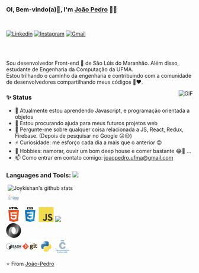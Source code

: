 ### OI, Bem-vindo(a)👋, I'm [João Pedro](https://github.com/joaopedroalc) 👨‍💻

<br/>

[![Linkedin](https://img.shields.io/badge/-JoãoPedro-blue?style=flat&logo=Linkedin&logoColor=white)](https://www.linkedin.com/in/joaopedroalcn)
[![Instagram](https://img.shields.io/badge/-joaopedroalcn-c13584?style=flat&labelColor=c13584&logo=instagram&logoColor=white)](https://www.instagram.com/joaopedroalcn)
[![Gmail](https://img.shields.io/badge/-João_Pedro-c14438?style=flat&logo=Gmail&logoColor=white)](mailto:joaopedro.ufma@gmail.com)


<br />
<br/>

<p>
Sou desenvolvedor Front-end 🚀 de São Lúis do Maranhão. Além disso, estudante de Engenharia da Computação da UFMA.
<br/>
Estou trilhando o caminho da engenharia e contribuindo com a comunidade de desenvolvedores compartilhando meus códigos 🤖❤️.
</p>

  <img align="right" alt="GIF" src="https://media.giphy.com/media/MC6eSuC3yypCU/giphy.gif" />
  
### ✨ Status

- 🌱 Atualmente estou aprendendo Javascript, e programação orientada a objetos
- 🤔 Estou procurando ajuda para meus futuros projetos web
- 💬 Pergunte-me sobre qualquer coisa relacionada a JS, React, Redux, Firebase. (Depois de pesquisar no Google 😜😌)
- ⚡️ Curiosidade: me esforço cada dia a mais que o anterior 🙃
- 🎿 Hobbies: namorar, ouvir um bom deep house e comer bastante 😂🤙 ...
- 📫 Como entrar em contato comigo: joaopedro.ufma@gmail.com

 ### Languages and Tools: <img src="https://media.giphy.com/media/WUlplcMpOCEmTGBtBW/giphy.gif" width="30">
<p> <!-- GitHub README Stats -->
  <a href="https://github.com/JoykishanSharma?tab=repositories">
    <img width="500" height="auto" align="right" alt="Joykishan's github stats" 
         src="https://github-readme-stats.vercel.app/api?username=joykishansharma&show_icons=true&theme=algolia&count_private=true" />
   <!-- <img width="30%" height="auto" align="right" alt="Joykishan's github stats" 
         src="https://github-readme-stats.vercel.app/api/top-langs/?username=joykishansharma&layout=compact" />
NOTE: Top languages does not indicate my skill level or something like that, it's a github metric of which languages i have the most code on github. -->
  </a>
 <!-- icons -->
<code><a href = "https://www.java.com/en/"><img height="40" src="https://raw.githubusercontent.com/github/explore/80688e429a7d4ef2fca1e82350fe8e3517d3494d/topics/java/java.png" alt="Java"></a></code>
<br>
<code><a href = "https://developer.mozilla.org/en-US/docs/Web/Guide/HTML/HTML5"><img height="40" src="https://raw.githubusercontent.com/github/explore/80688e429a7d4ef2fca1e82350fe8e3517d3494d/topics/html/html.png"></a></code>
<code><a href = "https://developer.mozilla.org/en-US/docs/Archive/CSS3"><img height="40" src="https://raw.githubusercontent.com/github/explore/80688e429a7d4ef2fca1e82350fe8e3517d3494d/topics/css/css.png"></a></code>
<code><a href = "https://developer.mozilla.org/en-US/docs/Web/JavaScript"><img height="40" src="https://raw.githubusercontent.com/github/explore/80688e429a7d4ef2fca1e82350fe8e3517d3494d/topics/javascript/javascript.png"></a></code>
<code><a href = "https://code.visualstudio.com/"><img height="40" src="https://upload.wikimedia.org/wikipedia/commons/thumb/9/9a/Visual_Studio_Code_1.35_icon.svg/1200px-Visual_Studio_Code_1.35_icon.svg.png"></a></code>
<br>
<code><a href = "https://www.json.org/json-en.html"><img height="40" src="https://raw.githubusercontent.com/github/explore/80688e429a7d4ef2fca1e82350fe8e3517d3494d/topics/json/json.png"></a></code>
<br>
<code><a href = "https://www.gnu.org/software/bash/"><img height="40" src="https://raw.githubusercontent.com/github/explore/80688e429a7d4ef2fca1e82350fe8e3517d3494d/topics/bash/bash.png"></a></code>
<code><a href = "https://git-scm.com/"><img height="40" src="https://raw.githubusercontent.com/github/explore/80688e429a7d4ef2fca1e82350fe8e3517d3494d/topics/git/git.png"></a></code>
<code><a href = "https://www.python.org/"><img height="40" src="https://raw.githubusercontent.com/github/explore/80688e429a7d4ef2fca1e82350fe8e3517d3494d/topics/python/python.png"></a></code>
<code><img height="40" src="https://raw.githubusercontent.com/github/explore/80688e429a7d4ef2fca1e82350fe8e3517d3494d/topics/c/c.png" alt="C Language"></code>

</p>




⭐️ From [João-Pedro](https://github.com/joaopedroalc)
